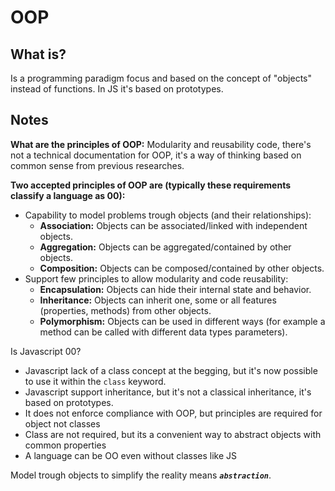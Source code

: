 # OOP

## What is?
Is a programming paradigm focus and based on the concept of "objects" instead of functions. In JS it's based on prototypes.

## Notes
__What are the principles of OOP:__ Modularity and reusability code, there's not a technical documentation for OOP, it's a way of thinking based on common sense from previous researches.

__Two accepted principles of OOP are (typically these requirements classify a language as 00):__
* Capability to model problems trough objects (and their relationships):
    * __Association:__ Objects can be associated/linked with independent objects.
    * __Aggregation:__ Objects can be aggregated/contained by other objects.
    * __Composition:__ Objects can be composed/contained by other objects.
* Support few principles to allow modularity and code reusability:
    * __Encapsulation:__ Objects can hide their internal state and behavior.
    * __Inheritance:__ Objects can inherit one, some or all features (properties, methods) from other objects.
    * __Polymorphism:__ Objects can be used in different ways (for example a method can be called with different data types parameters).

Is Javascript 00?
* Javascript lack of a class concept at the begging, but it's now possible to use it within the `class` keyword.
* Javascript support inheritance, but it's not a classical inheritance, it's based on prototypes.
* It does not enforce compliance with OOP, but principles are required for object not classes
* Class are not required, but its a convenient way to abstract objects with common properties
* A language can be OO even without classes like JS

Model trough objects to simplify the reality means __*`abstraction`*__.

